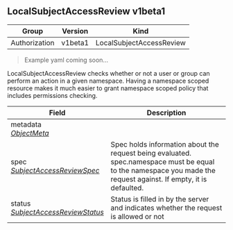 ## LocalSubjectAccessReview v1beta1

Group        | Version     | Kind
------------ | ---------- | -----------
Authorization | v1beta1 | LocalSubjectAccessReview

> Example yaml coming soon...



LocalSubjectAccessReview checks whether or not a user or group can perform an action in a given namespace. Having a namespace scoped resource makes it much easier to grant namespace scoped policy that includes permissions checking.



Field        | Description
------------ | -----------
metadata <br /> *[ObjectMeta](#objectmeta-v1)* | 
spec <br /> *[SubjectAccessReviewSpec](#subjectaccessreviewspec-v1beta1)* | Spec holds information about the request being evaluated.  spec.namespace must be equal to the namespace you made the request against.  If empty, it is defaulted.
status <br /> *[SubjectAccessReviewStatus](#subjectaccessreviewstatus-v1beta1)* | Status is filled in by the server and indicates whether the request is allowed or not

